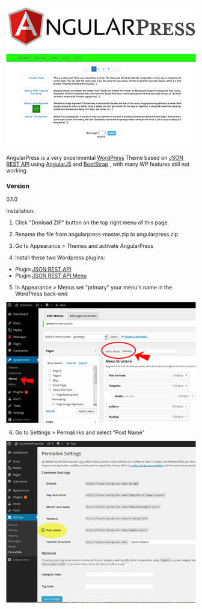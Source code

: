![alt tag](https://github.com/altrovideo/angularpress/blob/master/assets/angularpress-logo.jpg)

![alt tag](https://github.com/altrovideo/angularpress/blob/master/assets/angularpress-preview.jpg)


AngularPress is a very experimental [WordPress] Theme based on [JSON REST API] using [AngularJS] and [BootStrap] , with many WP features still not working.


### Version
0.1.0

Installation:

1) Click "Donload ZIP" button on the top right menu of this page.

2) Rename the file from angularpress-master.zip to angularpress.zip

3) Go to Appearance > Themes and activate AngularPress

4) Install these two Wordpress plugins:

  - Plugin [JSON REST API] 
  - Plugin [JSON REST API Menu]
  
5) In Appearance > Menus set "primary" your menu's name in the WordPress back-end

![alt tag](https://github.com/altrovideo/angularpress/blob/master/assets/menu-wp.jpg)

6) Go to Settings > Permalinks and select "Post Name"

![alt tag](https://github.com/altrovideo/angularpress/blob/master/assets/permalink.png)




[JSON REST API]:https://wordpress.org/plugins/json-rest-api/
[JSON REST API Menu]:https://wordpress.org/plugins/wp-api-menus/
[AngularJS]:http://angularjs.org
[WordPress]:http://www.wordpress.org
[BootStrap]:http://getbootstrap.com/



